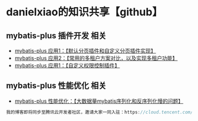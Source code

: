 # danielxiao的知识共享【github】

## mybatis-plus 插件开发 相关
- [mybatis-plus 应用1：【默认分页插件和自定义分页插件实现】](/mybatis/自定义插件/pagingPlugin.md)
- [mybatis-plus 应用2：【常用的多租户方案对比，以及实现多租户功能】](/mybatis/自定义插件/tenantAndDataPerssionPlugin.md)
- [mybatis-plus 应用1：【自定义权限控制插件】](/mybatis/自定义插件/pagingPlugin.md)

## mybatis-plus 性能优化 相关
- [mybatis-plus 性能优化：【大数据量mybatis序列化和反序列化慢的问题】](/mybatis/性能优化/sequence.md)



```java
我的博客即将同步至腾讯云开发者社区，邀请大家一同入驻：https://cloud.tencent.com/developer/support-plan?invite_code=2gj0019g5m3og
```

